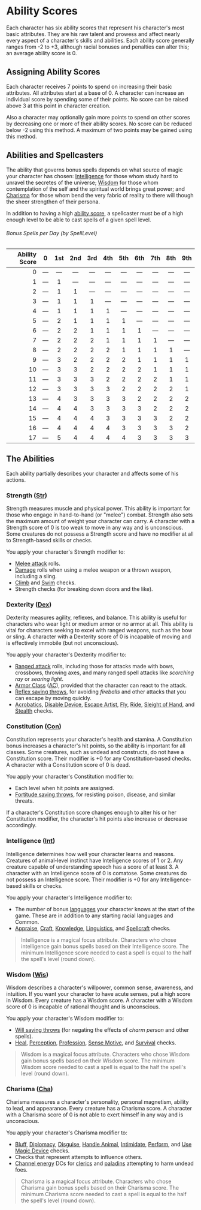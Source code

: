 Ability Scores
==============

Each character has six ability scores that represent his character's
most basic attributes. They are his raw talent and prowess and affect nearly every aspect of a character's skills and abilities. Each ability score
generally ranges from -2 to +3, although racial bonuses and penalties can alter
this; an average ability score is 0.

Assigning Ability Scores
-------------------------

Each character receives 7 points to spend on increasing their basic attributes. All attributes start at a base of 0. A character can increase an individual score by spending some of their points. No score can be raised above 3 at this point in character creation.

Also a character may optionally gain more points to spend on other scores by decreasing one or more of their ability scores. No score can be reduced below -2 using this method. A maximum of two points may be gained using this method.


Abilities and Spellcasters
--------------------------

The ability that governs bonus spells depends on what source of magic
your character has chosen: [Intelligence](#intelligence) for
those whom study hard to unravel the secretes of the universe; [Wisdom](#wisdom) for those whom contemplation of the self and the spiritual world brings great power; and
[Charisma](#charisma) for those whom bend the very fabric of reality to there will though the sheer strengthen of their persona.

In addition to having a high [ability score](#ability-scores), a
spellcaster must be of a high enough level to be able to cast
spells of a given spell level.

###### Bonus Spells per Day (by SpellLevel)

| Ability Score | 0 | 1st | 2nd | 3rd | 4th | 5th | 6th | 7th | 8th | 9th |
|--------------:|---|:---:|:---:|:---:|:---:|:---:|:---:|:---:|:---:|:---:|
| 0             | — | —   | —   | —   | —   | —   | —   | —   | —   | —   |
| 1             | — | 1   | —   | —   | —   | —   | —   | —   | —   | —   |
| 2             | — | 1   | 1   | —   | —   | —   | —   | —   | —   | —   |
| 3             | — | 1   | 1   | 1   | —   | —   | —   | —   | —   | —   |
| 4             | — | 1   | 1   | 1   | 1   | —   | —   | —   | —   | —   |
| 5             | — | 2   | 1   | 1   | 1   | 1   | —   | —   | —   | —   |
| 6             | — | 2   | 2   | 1   | 1   | 1   | 1   | —   | —   | —   |
| 7             | — | 2   | 2   | 2   | 1   | 1   | 1   | 1   | —   | —   |
| 8             | — | 2   | 2   | 2   | 2   | 1   | 1   | 1   | 1   | —   |
| 9             | — | 3   | 2   | 2   | 2   | 2   | 1   | 1   | 1   | 1   |
| 10            | — | 3   | 3   | 2   | 2   | 2   | 2   | 1   | 1   | 1   |
| 11            | — | 3   | 3   | 3   | 2   | 2   | 2   | 2   | 1   | 1   |
| 12            | — | 3   | 3   | 3   | 3   | 2   | 2   | 2   | 2   | 1   |
| 13            | — | 4   | 3   | 3   | 3   | 3   | 2   | 2   | 2   | 2   |
| 14            | — | 4   | 4   | 3   | 3   | 3   | 3   | 2   | 2   | 2   |
| 15            | — | 4   | 4   | 4   | 3   | 3   | 3   | 3   | 2   | 2   |
| 16            | — | 4   | 4   | 4   | 4   | 3   | 3   | 3   | 3   | 2   |
| 17            | — | 5   | 4   | 4   | 4   | 4   | 3   | 3   | 3   | 3   |


The Abilities
-------------

Each ability partially describes your character and affects some of his
actions.

### Strength ([Str](#strength))

Strength measures muscle and physical power. This ability is important
for those who engage in hand-to-hand (or "melee") combat. Strength also sets the
maximum amount of weight your character can carry. A character with a
Strength score of 0 is too weak to move in any way and is unconscious.
Some creatures do not possess a Strength score and have no modifier at
all to Strength-based skills or checks.

You apply your character's Strength modifier to:

-   [Melee attack](combat.html#melee-attacks) rolls.
-   [Damage](combat.html#damage) rolls when using a melee weapon or a
    thrown weapon, including a sling.
-   [Climb](skills/climb.html#climb) and
    [Swim](skills/swim.html#swim) checks.
-   Strength checks (for breaking down doors and the like).

### Dexterity ([Dex](#dexterity))

Dexterity measures agility, reflexes, and balance. This ability is useful
for characters who wear light or medium armor or no armor at all. This ability
is vital for characters seeking to excel with ranged weapons, such as the bow or
sling. A character with a Dexterity score of 0 is incapable of moving
and is effectively immobile (but not unconscious).

You apply your character's Dexterity modifier to:

-   [Ranged attack](combat.html#ranged-attacks) rolls, including those
    for attacks made with bows, crossbows, throwing axes, and many
    ranged spell attacks like *scorching ray* or *searing light*.
-   [Armor Class](combat.html#armor-class)
    ([AC](combat.html#armor-class)), provided that the character can
    react to the attack.
-   [Reflex saving throws](combat.html#reflex), for avoiding *fireballs*
    and other attacks that you can escape by moving quickly.
-   [Acrobatics](skills/acrobatics.html#acrobatics), [Disable
    Device](skills/disableDevice.html#disable-device), [Escape
    Artist](skills/escapeArtist.html#escape-artist),
    [Fly](skills/fly.html#fly), [Ride](skills/ride.html#ride), [Sleight
    of Hand](skills/sleightOfHand.html#sleight-of-hand), and
    [Stealth](skills/stealth.html#stealth) checks.

### Constitution ([Con](#constitution))

Constitution represents your character's health and stamina. A
Constitution bonus increases a character's hit points, so the ability is
important for all classes. Some creatures, such as undead and
constructs, do not have a Constitution score. Their modifier is +0 for
any Constitution-based checks. A character with a Constitution score of
0 is dead.

You apply your character's Constitution modifier to:

-   Each level when hit points are assigned.
-   [Fortitude saving throws](combat.html#fortitude), for resisting
    poison, disease, and similar threats.

If a character's Constitution score changes enough to alter his or her
Constitution modifier, the character's hit points also increase or
decrease accordingly.

### Intelligence ([Int](#intelligence))

Intelligence determines how well your character learns and reasons. Creatures of animal-level instinct have Intelligence scores of 1 or 2. Any creature capable of understanding speech has a score of at least 3. A character with an Intelligence score
of 0 is comatose. Some creatures do not possess an Intelligence score.
Their modifier is +0 for any Intelligence-based skills or checks.

You apply your character's Intelligence modifier to:

-   The number of bonus
    [languages](skills/linguistics.html#learn-a-language) your character
    knows at the start of the game. These are in addition to any
    starting racial languages and Common.
-   [Appraise](skills/appraise.html#appraise),
    [Craft](skills/craft.html#craft),
    [Knowledge](skills/knowledge.html#knowledge),
    [Linguistics](skills/linguistics.html#linguistics), and
    [Spellcraft](skills/spellcraft.html#spellcraft) checks.

> Intelligence is a magical focus attribute. Characters who chose intelligence gain bonus spells based on their Intelligence score. The minimum Intelligence score needed to cast a
spell is equal to the half the spell's level (round down).

### Wisdom ([Wis](#wisdom))

Wisdom describes a character's willpower, common sense, awareness, and
intuition. If you want your character to have acute senses, put a high score in Wisdom. Every creature has a Wisdom score. A character with a Wisdom score of 0 is
incapable of rational thought and is unconscious.

You apply your character's Wisdom modifier to:

-   [Will saving throws](combat.html#will) (for negating the effects of
    *charm person* and other spells).
-   [Heal](skills/heal.html#heal),
    [Perception](skills/perception.html#perception),
    [Profession](skills/profession.html#profession), [Sense
    Motive](skills/senseMotive.html#sense-motive), and
    [Survival](skills/survival.html#survival) checks.

> Wisdom is a magical focus attribute. Characters who chose Wisdom gain bonus spells based on their Wisdom score. The minimum Wisdom score needed to cast a spell is equal to the half the spell's level (round down).

### Charisma ([Cha](#charisma))

Charisma measures a character's personality, personal magnetism, ability
to lead, and appearance. Every creature has a Charisma
score. A character with a Charisma score of 0 is not able to exert
himself in any way and is unconscious.

You apply your character's Charisma modifier to:

-   [Bluff](skills/bluff.html#bluff),
    [Diplomacy](skills/diplomacy.html#diplomacy),
    [Disguise](skills/disguise.html#disguise), [Handle
    Animal](skills/handleAnimal.html#handle-animal),
    [Intimidate](skills/intimidate.html#intimidate),
    [Perform](skills/perform.html#perform), and [Use Magic
    Device](skills/useMagicDevice.html#use-magic-device) checks.
-   Checks that represent attempts to influence others.
-   [Channel energy](classes/cleric.html#channel-energy-cleric) DCs for
    [clerics](classes/cleric.html#cleric) and
    [paladins](classes/paladin.html#paladin) attempting to harm
    undead foes.

> Charisma is a magical focus attribute. Characters who chose Charisma gain bonus spells based on their Charisma score. The minimum Charisma score needed to cast a spell is equal to the half the spell's level (round down).
